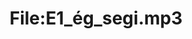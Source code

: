 ---
title: File:E1_ég_segi.mp3
recording of: ég segi
reading speed: slow
speaker: E
license: CC0
---